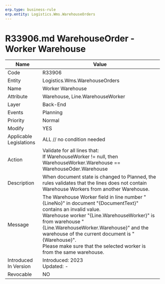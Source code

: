 ```yaml
---
erp.type: business-rule
erp.entity: Logistics.Wms.WarehouseOrders
---
```


# R33906.md WarehouseOrder - Worker Warehouse

| Name | Value |
| ---- | ----- |
| Code | R33906 |
| Entity | Logistics.Wms.WarehouseOrders |
| Name | Worker Warehouse |
| Attribute | Warehouse, Line.WarehouseWorker |
| Layer | Back-End                                        |
| Events | Planning |
| Priority | Normal |
| Modify | YES |
| Applicable Legislations | ALL // no condition needed |
| Action | Validate for all lines that: <br/> If WarehouseWorker != null, then WarehouseWorker.Warehouse == WarehouseOder.Warehouse |
| Description | When document state is changed to Planned, the rules validates that the lines does not contain Warehouse Workers from another Warehouse.|
| Message | The Warehouse Worker field in line number "{LineNo}" in document "{DocumentText}" contains an invalid value. <br/> Warehouse worker "{Line.WarehouseWorker}" is from warehouse "{Line.WarehouseWorker.Warehouse}" and the warehouse of the current document is "{Warehouse}". <br/> Please make sure that the selected worker is from the same warehouse.|
| Introduced In Version | Introduced: 2023<br>Updated: - |
| Revocable | NO |
